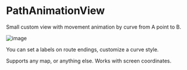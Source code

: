 # PathAnimationView

Small custom view with movement animation by curve from A point to B.

![image](https://user-images.githubusercontent.com/13554528/111068130-84c16000-84d8-11eb-8cf3-36df8c219737.png)

You can set a labels on route endings, customize a curve style.

Supports any map, or anything else. Works with screen coordinates.
